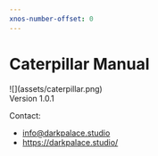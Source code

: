 ```yaml
---
xnos-number-offset: 0
---
```

<div class="cover">
  <h1 class="title">Caterpillar Manual</h1>
  <div class="image">![](assets/caterpillar.png)</div>
  <span class="version">Version 1.0.1</span>
</div>

Contact:
- info@darkpalace.studio
- https://darkpalace.studio/

<div class="pb"></div>
